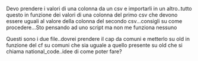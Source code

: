 Devo prendere i valori di una colonna da un csv e importarli in un altro..tutto questo in funzione dei valori di una colonna del primo csv che devono essere uguali al valore della colonna del secondo csv...consigli su come procedere...Sto pensando ad uno script ma non me funziona nessuno 

Questi sono i due file..dovrei prendere il cap da comuni e metterlo su old in funzione del cf su comuni che sia uguale a quello presente su old che si chiama national_code..idee di come poter fare?



